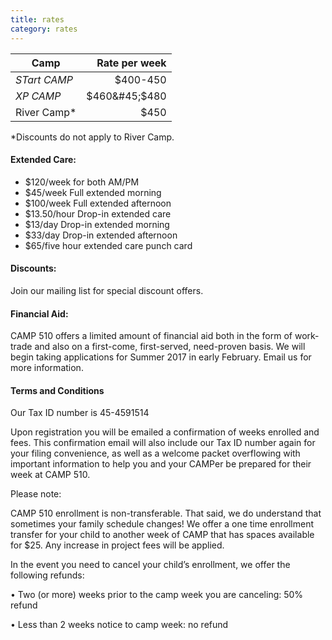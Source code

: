 ```yaml
---
title: rates
category: rates
---
```


| Camp | Rate per week |
| ---- | ------------: |
| _STart CAMP_ |$400-450 |
|_XP CAMP_ | $460&#45;$480 |
| River Camp&#42; | $450 |


&#42;Discounts do not apply to River Camp.

#### __Extended Care:__

   * $120/week for both AM/PM
   * $45/week Full extended morning
   * $100/week Full extended afternoon
   * $13.50/hour Drop-in extended care
   * $13/day Drop-in extended morning
   * $33/day Drop-in extended afternoon
   * $65/five hour extended care punch card

#### __Discounts:__

Join our mailing list for special discount offers.


#### __Financial Aid:__

CAMP 510 offers a limited amount of financial aid both in the form of work-trade and also on a first-come, first-served, need-proven basis. We will begin taking applications for Summer 2017 in early February. Email us for more information.

#### __Terms and Conditions__

Our Tax ID number is 45-4591514

Upon registration you will be emailed a confirmation of weeks enrolled and fees. This confirmation email will also include our Tax ID number again for your filing convenience, as well as a welcome packet overflowing with important information to help you and your CAMPer be prepared for their week at CAMP 510.

Please note:

CAMP 510 enrollment is non-transferable.
	That said, we do understand that sometimes your family schedule changes! We offer a one time enrollment transfer for your child to another week of CAMP that has spaces available for $25. Any increase in project fees will be applied.

In the event you need to cancel your child’s enrollment, we offer the following refunds:

• Two (or more) weeks prior to the camp week you are canceling: 50% refund

• Less than 2 weeks notice to camp week: no refund

